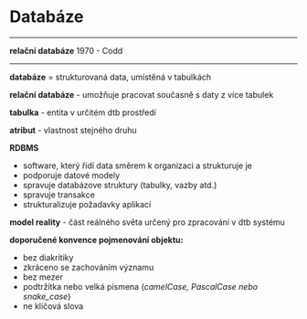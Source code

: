 Databáze
=========
***********************************************

**relační databáze** 1970 - Codd
***********************************************

**databáze** = strukturovaná data, umístěná v tabulkách

**relační databáze** - umožňuje pracovat současně s daty z více tabulek

**tabulka** - entita v určitém dtb prostředí

**atribut** - vlastnost stejného druhu

**RDBMS** 
- software, který řídí data směrem k organizaci a strukturuje je
- podporuje datové modely
- spravuje databázove struktury (tabulky, vazby atd.)
- spravuje transakce
- strukturalizuje požadavky aplikací

**model reality** - část reálného světa určený pro zpracování v dtb systému

**doporučené konvence pojmenování objektu:**
- bez diakritiky
- zkráceno se zachováním významu
- bez mezer
- podtržítka nebo velká písmena (_camelCase, PascalCase nebo snake_case_)
- ne klíčová slova
